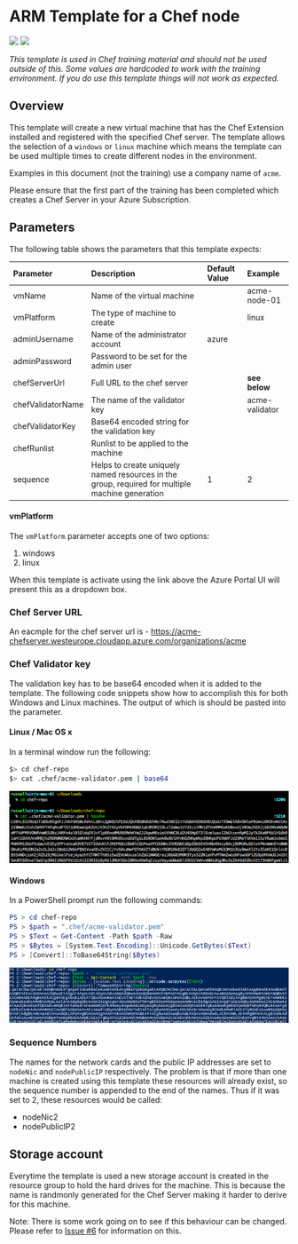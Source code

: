 # ARM Template for a Chef node

<a href="https://portal.azure.com/#create/Microsoft.Template/uri/https%3A%2F%2Fraw.githubusercontent.com%2Fchef-partners%2Farm-templates%2Fmaster%2Farm-node-training%2Fazuredeploy.json" target="_blank"><img src="http://azuredeploy.net/deploybutton.png"/></a>
<a href="http://armviz.io/#/?load=https%3A%2F%2Fraw.githubusercontent.com%2Fchef-partners%2Farm-templates%2Fmaster%2Farm-node-training%2Fazuredeploy.json" target="_blank">
    <img src="http://armviz.io/visualizebutton.png"/>
</a>

*This template is used in Chef training material and should not be used outside of this.  Some values are hardcoded to work with the training environment.  If you do use this template things will not work as expected.*

## Overview

This template will create a new virtual machine that has the Chef Extension installed and registered with the specified Chef server.  The template allows the selection of a `windows` or `linux` machine which means the template can be used multiple times to create different nodes in the environment.

Examples in this document (not the training) use a company name of `acme`.

Please ensure that the first part of the training has been completed which creates a Chef Server in your Azure Subscription.

## Parameters

The following table shows the parameters that this template expects:

| Parameter         | Description                                                                                     | Default Value | Example        |
|:------------------|:------------------------------------------------------------------------------------------------|:--------------|:---------------|
| vmName            | Name of the virtual machine                                                                     |               | acme-node-01   |
| vmPlatform        | The type of machine to create                                                                   |               | linux          |
| adminUsername     | Name of the administrator account                                                               | azure         |                |
| adminPassword     | Password to be set for the admin user                                                           |               |                |
| chefServerUrl     | Full URL to the chef server                                                                     |               | **see below**  |
| chefValidatorName | The name of the validator key                                                                   |               | acme-validator |
| chefValidatorKey  | Base64 encoded string for the validation key                                                    |               |                |
| chefRunlist       | Runlist to be applied to the machine                                                            |               |                |
| sequence          | Helps to create uniquely named resources in the group, required for multiple machine generation | 1             | 2              |

#### vmPlatform

The `vmPlatform` parameter accepts one of two options:

 1. windows
 2. linux

When this template is activate using the link above the Azure Portal UI will present this as a dropdown box.

### Chef Server URL

An eacmple for the chef server url is - https://acme-chefserver.westeurope.cloudapp.azure.com/organizations/acme

### Chef Validator key

The validation key has to be base64 encoded when it is added to the template.  The following code snippets show how to accomplish this for both Windows and Linux machines.  The output of which is should be pasted into the parameter.

#### Linux / Mac OS x

In a terminal window run the following:

```bash
$> cd chef-repo
$> cat .chef/acme-validator.pem | base64
```

![Linux Base64](images/linux-base64.png)

#### Windows

In a PowerShell prompt run the following commands:

```powershell
PS > cd chef-repo
PS > $path = ".chef/acme-validator.pem"
PS > $Text = Get-Content -Path $path -Raw
PS > $Bytes = [System.Text.Encoding]::Unicode.GetBytes($Text)
PS > [Convert]::ToBase64String($Bytes)
```

![Windows Base64](images/windows-base64.png)

### Sequence Numbers

The names for the network cards and the public IP addresses are set to `nodeNic` and `nodePublicIP` respectively.  The problem is that if more than one machine is created using this template these resources will already exist, so the sequence number is appended to the end of the names.  Thus if it was set to 2, these resources would be called:

  - nodeNic2
  - nodePublicIP2

## Storage account

Everytime the template is used a new storage account is created in the resource group to hold the hard drives for the machine.  This is because the name is randmonly generated for the Chef Server making it harder to derive for this machine.

Note:  There is some work going on to see if this behaviour can be changed.  Please refer to [Issue #6](https://github.com/chef-partners/arm-templates/issues/6) for information on this.

